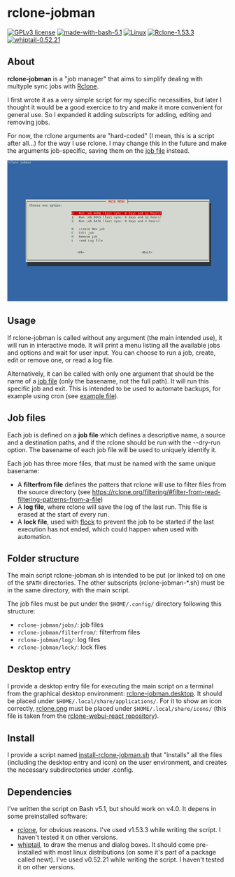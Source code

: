 # rclone-jobman

[![GPLv3 license](https://img.shields.io/badge/License-GPLv3.0-blue.svg)](https://github.com/carlescn/rclone-jobman/blob/main/LICENSE)
[![made-with-bash-5.1](https://img.shields.io/badge/Made%20with-Bash%205.1-1f425f.svg?logo=gnubash)](https://www.gnu.org/software/bash/)
[![Linux](https://img.shields.io/badge/OS-Linux-yellow.svg?logo=linux)](https://www.linux.org/)
[![Rclone-1.53.3](https://img.shields.io/badge/Depends%20on-Rclone-darkgreen.svg)](https://rclone.org/)
[![whiptail-0.52.21](https://img.shields.io/badge/Depends%20on-whiptail-darkgreen.svg)](https://linux.die.net/man/1/whiptail)

## About

**rclone-jobman** is a "job manager" 
that aims to simplify dealing with multyple sync jobs 
with [Rclone](https://rclone.org/).

I first wrote it as a very simple script 
for my specific necessities, 
but later I thought it would be a good exercice 
to try and make it more convenient for general use. 
So I expanded it adding subscripts 
for adding, editing and removing jobs.

For now, the rclone arguments are "hard-coded" 
(I mean, this is a script after all...) 
for the way I use rclone. 
I may change this in the future 
and make the arguments job-specific, 
saving them on the [job file](#job-files) instead.

![rclone-jobman main menu](screenshot.png)

## Usage

If rclone-jobman is called without any argument
(the main intended use), 
it will run in interactive mode. 
It will print a menu 
listing all the available jobs and options
and wait for user input.
You can choose to run a job,
create, edit or remove one,
or read a log file.

Alternatively,
it can be called with only one argument
that should be the name of a [job file](#job-files)
(only the basename, not the full path).
It will run this specific job and exit.
This is intended to be used to automate backups,
for example using cron
(see [example file](https://github.com/carlescn/rclone-jobman/blob/main/example_files/cron_file_example)).

## Job files

Each job is defined on a **job file**
which defines a descriptive name,
a source and a destination paths,
and if the rclone should be run with the --dry-run option.
The basename of each job file will be used to uniquely identify it.

Each job has three more files,
that must be named with the same unique basename:  

- A **filterfrom file** defines the patters that rclone will use 
  to filter files from the source directory
  (see https://rclone.org/filtering/#filter-from-read-filtering-patterns-from-a-file)
- A **log file**, where rclone will save the log of the last run.
  This file is erased at the start of every run.
- A **lock file**, used with 
  [flock](https://manpages.debian.org/testing/util-linux/flock.1.en.html)
  to prevent the job to be started 
  if the last execution has not ended,
  which could happen when used with automation.

## Folder structure

The main script rclone-jobman.sh is intended to be put
(or linked to)
on one of the `$PATH` directories.
The other subscripts (rclone-jobman-*.sh) must be in the same directory, 
with the main script.

The job files must be put under the `$HOME/.config/` directory
following this structure:

- `rclone-jobman/jobs/`: job files
- `rclone-jobman/filterfrom/`: filterfrom files
- `rclone-jobman/log/`: log files
- `rclone-jobman/lock/`: lock files

## Desktop entry

I provide a desktop entry file
for executing the main script on a terminal
from the graphical desktop environment:
[rclone-jobman.desktop](https://github.com/carlescn/rclone-jobman/blob/main/rclone-jobman.desktop).
It should be placed under `$HOME/.local/share/applications/`.
For it to show an icon correctly,
[rclone.png](https://github.com/carlescn/rclone-jobman/blob/main/rclone.png)
must be placed under `$HOME/.local/share/icons/`
(this file is taken from the
[rclone-webui-react repository](https://github.com/rclone/rclone-webui-react)).

## Install

I provide a script named 
[install-rclone-jobman.sh](https://github.com/carlescn/rclone-jobman/blob/main/install-rclone-jobman.sh)
that "installs" all the files 
(including the desktop entry and icon)
on the user environment,
and creates the necessary subdirectories under .config.

## Dependencies

I've written the script on Bash v5.1, but should work on v4.0. It depens in some preinstalled software:

- [rclone](https://rclone.org/),
  for obvious reasons. I've used v1.53.3 while writing the script. I haven't tested it on other versions.
- [whiptail](https://linux.die.net/man/1/whiptail),
  to draw the menus and dialog boxes.
  It should come pre-installed with most linux distributions
  (on some it's part of a package called newt). I've used v0.52.21 while writing the script. I haven't tested it on other versions.